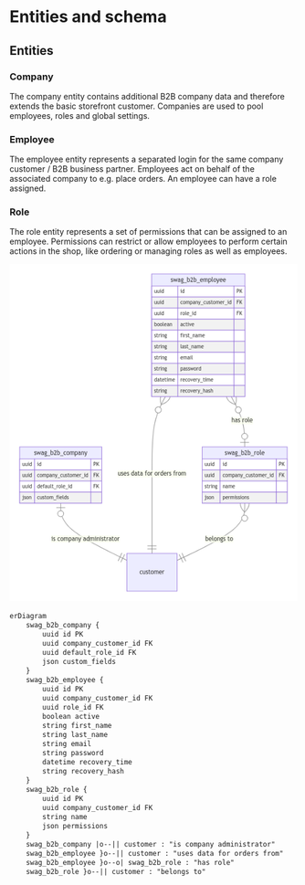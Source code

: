 # Entities and schema

## Entities

### Company

The company entity contains additional B2B company data and therefore extends the basic storefront customer. Companies are used to pool employees, roles and global settings.

### Employee

The employee entity represents a separated login for the same company customer / B2B business partner. Employees act on behalf of the associated company to e.g. place orders. An employee can have a role assigned.

### Role

The role entity represents a set of permissions that can be assigned to an employee. Permissions can restrict or allow employees to perform certain actions in the shop, like ordering or managing roles as well as employees.

![ER model](../../../../../.gitbook/assets/b2b-employee-management-er-schema.png)

```mermaid
erDiagram
    swag_b2b_company {
        uuid id PK
        uuid company_customer_id FK
        uuid default_role_id FK
        json custom_fields
    }
    swag_b2b_employee {
        uuid id PK
        uuid company_customer_id FK
        uuid role_id FK
        boolean active
        string first_name
        string last_name
        string email
        string password
        datetime recovery_time
        string recovery_hash
    }
    swag_b2b_role {
        uuid id PK
        uuid company_customer_id FK
        string name
        json permissions
    }
    swag_b2b_company |o--|| customer : "is company administrator"
    swag_b2b_employee }o--|| customer : "uses data for orders from"
    swag_b2b_employee }o--o| swag_b2b_role : "has role"
    swag_b2b_role }o--|| customer : "belongs to"
```
